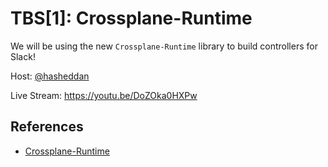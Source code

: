 # TBS[1]: Crossplane-Runtime

We will be using the new `Crossplane-Runtime` library to build controllers for Slack!

Host: [@hasheddan](https://twitter.com/hasheddan)

Live Stream: https://youtu.be/DoZOka0HXPw

## References

* [Crossplane-Runtime](https://github.com/crossplaneio/crossplane-runtime)